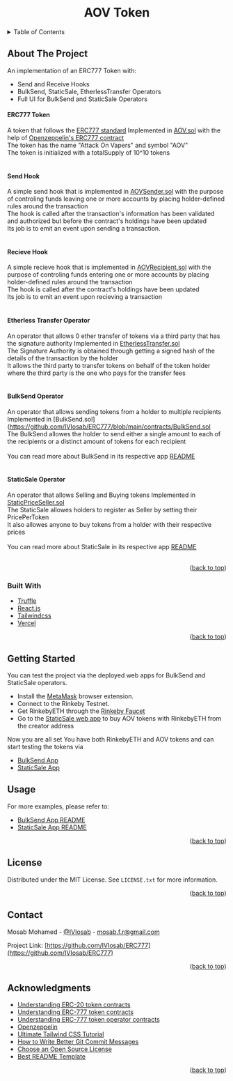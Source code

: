 <div id="top"></div>

<!-- PROJECT LOGO -->
<br />
<div align="center">
  <h1 align="center">AOV Token</h1>
</div>



<!-- TABLE OF CONTENTS -->
<details>
  <summary>Table of Contents</summary>
  <ol>
    <li>
      <a href="#about-the-project">About The Project</a>
      <ul>
        <li><a href="#erc777-token">ERC77 Token</a></li>
        <li><a href="#send-hook">Send Hook</a></li>
        <li><a href="#recieve-hook">Recieve Hook</a></li>
        <li><a href="#etherless-transfer-operator">Etherless Transfer Operator</a></li>
        <li><a href="#bulksend-operator">BulkSend Operator</a></li>
        <li><a href="#staticsale-operator">StaticSale Operator</a></li>
        <li><a href="#built-with">Built With</a></li>
      </ul>
    </li>
    <li><a href="#getting-started">Getting Started</a></li>
    <li><a href="#usage">Usage</a></li>
    <li><a href="#license">License</a></li>
    <li><a href="#contact">Contact</a></li>
    <li><a href="#acknowledgments">Acknowledgments</a></li>
  </ol>
</details>



<!-- ABOUT THE PROJECT -->
## About The Project

An implementation of an ERC777 Token with:
* Send and Receive Hooks
* BulkSend, StaticSale, EtherlessTransfer Operators
* Full UI for BulkSend and StaticSale Operators

#### ERC777 Token

A token that follows the [ERC777 standard](https://eips.ethereum.org/EIPS/eip-777) Implemented in [AOV.sol](https://github.com/IVIosab/ERC777/blob/main/contracts/AOV.sol) with the help of [Openzeppelin's ERC777 contract](https://docs.openzeppelin.com/contracts/4.x/api/token/erc777#ERC777) <br/>
The token has the name "Attack On Vapers" and symbol "AOV" <br/>
The token is initialized with a totalSupply of 10^10 tokens<br/>
<br/>

#### Send Hook

A simple send hook that is implemented in [AOVSender.sol](https://github.com/IVIosab/ERC777/blob/main/contracts/AOVSender.sol) with the purpose of controling funds leaving one or more accounts by placing holder-defined rules around the transaction<br/> 
The hook is called after the transaction's information has been validated and authorized but before the contract's holdings have been updated<br/>
Its job is to emit an event upon sending a transaction.<br/>
<br/>

#### Recieve Hook

A simple recieve hook that is implemented in [AOVRecipient.sol](https://github.com/IVIosab/ERC777/blob/main/contracts/AOVRecipient.sol) with the purpose of controling funds entering one or more accounts by placing holder-defined rules around the transaction<br/>
The hook is called after the contract's holdings have been updated<br/>
Its job is to emit an event upon recieving a transaction<br/>
<br/>

#### Etherless Transfer Operator

An operator that allows 0 ether transfer of tokens via a third party that has the signature authority Implemented in [EtherlessTransfer.sol](https://github.com/IVIosab/ERC777/blob/main/contracts/EtherlessTransfer.sol)<br/>
The Signature Authority is obtained through getting a signed hash of the details of the transaction by the holder<br/>
It allows the third party to transfer tokens on behalf of the token holder where the third party is the one who pays for the transfer fees<br/>
<br/>

#### BulkSend Operator

An operator that allows sending tokens from a holder to multiple recipients Implemented in [BulkSend.sol](https://github.com/IVIosab/ERC777/blob/main/contracts/BulkSend.sol<br/>
The BulkSend allowes the holder to send either a single amount to each of the recipients or a distinct amount of tokens for each recipient<br/>
<br/>
You can read more about BulkSend in its respective app [README](https://github.com/IVIosab/ERC777/blob/main/client/bulksender/README.md)<br/>
<br/>

#### StaticSale Operator

An operator that allows Selling and Buying tokens Implemented in [StaticPriceSeller.sol](https://github.com/IVIosab/ERC777/blob/main/contracts/StaticPriceSeller.sol)<br/>
The StaticSale allowes holders to register as Seller by setting their PricePerToken<br/>
It also allowes anyone to buy tokens from a holder with their respective prices<br/>
<br/>
You can read more about StaticSale in its respective app [README](https://github.com/IVIosab/ERC777/blob/main/client/staticsale/README.md)<br/>
<br/>

<p align="right">(<a href="#top">back to top</a>)</p>



### Built With

* [Truffle](https://trufflesuite.com/)
* [React.js](https://reactjs.org/)
* [Tailwindcss](https://tailwindcss.com/)
* [Vercel](https://vercel.com/)

<p align="right">(<a href="#top">back to top</a>)</p>


<!-- GETTING STARTED -->
## Getting Started
You can test the project via the deployed web apps for BulkSend and StaticSale operators.

* Install the [MetaMask](https://chrome.google.com/webstore/detail/metamask/nkbihfbeogaeaoehlefnkodbefgpgknn?hl=en) browser extension.
* Connect to the Rinkeby Testnet.
* Get RinkebyETH through the [Rinkeby Faucet](https://rinkebyfaucet.com/)
* Go to the [StaticSale web app](https://static-sale.vercel.app/) to buy AOV tokens with RinkebyETH from the creator address


Now you are all set
You have both RinkebyETH and AOV tokens and can start testing the tokens via 
* [BulkSend App](https://bulk-sender.vercel.app/)
* [StaticSale App](https://static-sale.vercel.app/)

<!-- USAGE EXAMPLES -->
## Usage

For more examples, please refer to:
* [BulkSend App README](https://github.com/IVIosab/ERC777/blob/main/client/bulksender/README.md)
* [StaticSale App README](https://github.com/IVIosab/ERC777/blob/main/client/staticsale/README.md)

<p align="right">(<a href="#top">back to top</a>)</p>



<!-- LICENSE -->
## License

Distributed under the MIT License. See `LICENSE.txt` for more information.

<p align="right">(<a href="#top">back to top</a>)</p>



<!-- CONTACT -->
## Contact

Mosab Mohamed - [@IVIosab](https://t.me/IVIosab) - mosab.f.r@gmail.com

Project Link: [https://github.com/IVIosab/ERC777](https://github.com/IVIosab/ERC777)

<p align="right">(<a href="#top">back to top</a>)</p>



<!-- ACKNOWLEDGMENTS -->
## Acknowledgments

* [Understanding ERC-20 token contracts](https://www.wealdtech.com/articles/understanding-erc20-token-contracts/)
* [Understanding ERC-777 token contracts](https://www.wealdtech.com/articles/understanding-erc777-token-contracts/)
* [Understanding ERC-777 token operator contracts](https://www.wealdtech.com/articles/understanding-erc777-token-operator-contracts/)
* [Openzeppelin](https://docs.openzeppelin.com/contracts/4.x/)
* [Ultimate Tailwind CSS Tutorial](https://www.youtube.com/watch?v=pfaSUYaSgRo&ab_channel=Fireship)
* [How to Write Better Git Commit Messages](https://www.freecodecamp.org/news/how-to-write-better-git-commit-messages/)
* [Choose an Open Source License](https://choosealicense.com)
* [Best README Template](https://github.com/othneildrew/Best-README-Template/blob/master/README.md)

<p align="right">(<a href="#top">back to top</a>)</p>
